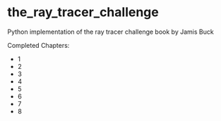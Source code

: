 
# the_ray_tracer_challenge

Python implementation of the ray tracer challenge book by Jamis Buck

Completed Chapters:

- 1
- 2
- 3
- 4
- 5
- 6
- 7
- 8


